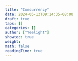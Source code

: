 ```yaml
---
title: "Concurrency"
date: 2024-05-13T09:14:35+08:00
draft: true
taps: []
categories: []
author: ["Yeelight"]
showtoc: true
weight:
math: false
readingTime: true
---
```

